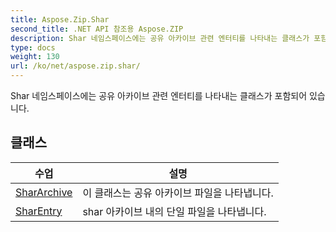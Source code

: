 ```yaml
---
title: Aspose.Zip.Shar
second_title: .NET API 참조용 Aspose.ZIP
description: Shar 네임스페이스에는 공유 아카이브 관련 엔터티를 나타내는 클래스가 포함되어 있습니다.
type: docs
weight: 130
url: /ko/net/aspose.zip.shar/
---
```

Shar 네임스페이스에는 공유 아카이브 관련 엔터티를 나타내는 클래스가 포함되어 있습니다.

## 클래스

| 수업 | 설명 |
| --- | --- |
| [SharArchive](./shararchive/) | 이 클래스는 공유 아카이브 파일을 나타냅니다. |
| [SharEntry](./sharentry/) | shar 아카이브 내의 단일 파일을 나타냅니다. |


